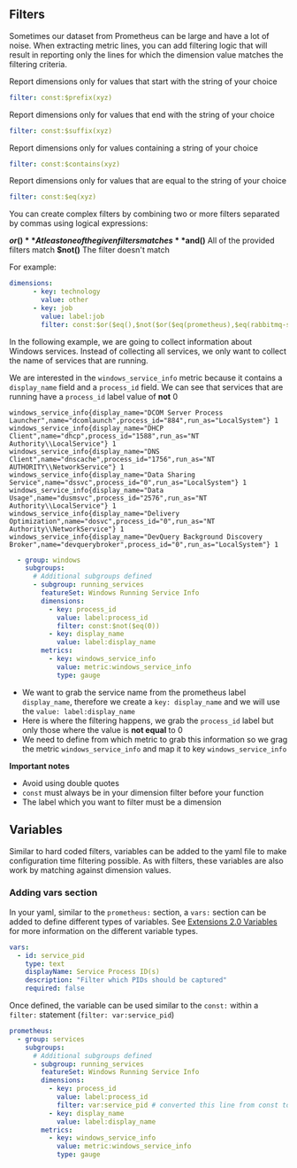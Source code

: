## Filters

Sometimes our dataset from Prometheus can be large and have a lot of noise. When extracting metric lines, you can add filtering logic that will result in reporting only the lines for which the dimension value matches the filtering criteria.

Report dimensions only for values that start with the string of your choice

```yaml
filter: const:$prefix(xyz)
```

Report dimensions only for values that end with the string of your choice

```yaml
filter: const:$suffix(xyz)
```

Report dimensions only for values containing a string of your choice

```yaml
filter: const:$contains(xyz)
```

Report dimensions only for values that are equal to the string of your choice

```yaml
filter: const:$eq(xyz)
```

You can create complex filters by combining two or more filters separated by commas using logical expressions:

**$or()** At least one of the given filters matches
**$and()** All of the provided filters match
**$not()** The filter doesn't match

For example:
```yaml
dimensions:
      - key: technology
        value: other
      - key: job
        value: label:job
        filter: const:$or($eq(),$not($or($eq(prometheus),$eq(rabbitmq-server),$eq(redis_exporter),$eq(node_exporter))))
```

In the following example, we are going to collect information about Windows services. Instead of collecting all services, we only want to collect the name of services that are running.

We are interested in the `windows_service_info` metric because it contains a `display_name` field and a `process_id` field. We can see that services that are running have a `process_id` label value of **not** 0

```
windows_service_info{display_name="DCOM Server Process Launcher",name="dcomlaunch",process_id="884",run_as="LocalSystem"} 1
windows_service_info{display_name="DHCP Client",name="dhcp",process_id="1588",run_as="NT Authority\\LocalService"} 1
windows_service_info{display_name="DNS Client",name="dnscache",process_id="1756",run_as="NT AUTHORITY\\NetworkService"} 1
windows_service_info{display_name="Data Sharing Service",name="dssvc",process_id="0",run_as="LocalSystem"} 1
windows_service_info{display_name="Data Usage",name="dusmsvc",process_id="2576",run_as="NT Authority\\LocalService"} 1
windows_service_info{display_name="Delivery Optimization",name="dosvc",process_id="0",run_as="NT Authority\\NetworkService"} 1
windows_service_info{display_name="DevQuery Background Discovery Broker",name="devquerybroker",process_id="0",run_as="LocalSystem"} 1
```

```yaml
  - group: windows
    subgroups:
      # Additional subgroups defined
      - subgroup: running_services
        featureSet: Windows Running Service Info
        dimensions:
          - key: process_id
            value: label:process_id
            filter: const:$not($eq(0))
          - key: display_name
            value: label:display_name
        metrics:
          - key: windows_service_info
            value: metric:windows_service_info
            type: gauge
```

* We want to grab the service name from the prometheus label `display_name`, therefore we create a `key: display_name` and we will use the `value: label:display_name`
* Here is where the filtering happens, we grab the `process_id` label but only those where the value is **not equal** to 0
* We need to define from which metric to grab this information so we grag the metric `windows_service_info` and map it to key `windows_service_info`

**Important notes**
* Avoid using double quotes
* `const` must always be in your dimension filter before your function
* The label which you want to filter must be a dimension

## Variables

Similar to hard coded filters, variables can be added to the yaml file to make configuration time filtering possible. As with filters, these variables are also work by matching against dimension values. 

### Adding vars section

In your yaml, similar to the `prometheus:` section, a `vars:` section can be added to define different types of variables. See [Extensions 2.0 Variables](https://www.dynatrace.com/support/help/shortlink/extension-yaml#variables) for more information on the different variable types. 

```yaml
vars:
  - id: service_pid
    type: text
    displayName: Service Process ID(s)
    description: "Filter which PIDs should be captured"
    required: false
```

Once defined, the variable can be used similar to the `const:` within a `filter:` statement (`filter: var:service_pid`)

```yaml
prometheus:
  - group: services
    subgroups:
      # Additional subgroups defined
      - subgroup: running_services
        featureSet: Windows Running Service Info
        dimensions:
          - key: process_id
            value: label:process_id
            filter: var:service_pid # converted this line from const to var
          - key: display_name
            value: label:display_name
        metrics:
          - key: windows_service_info
            value: metric:windows_service_info
            type: gauge
```